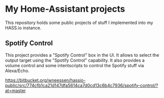 # My Home-Assistant projects

This repository holds some public projects of stuff I implemented into my HASS.io instance.

## Spotify Control
This project provides a "Spotify Control" box in the UI. It allows to select the output target using the "Spotify Control" capability. It also provides a volume control and some intentscripts to control the Spotify stuff via Alexa/Echo.

https://bitbucket.org/wneessen/hassio-public/src/774cfb1ca21d147dfa5614ca7d0cd13c6b4c7936/spotify-control/?at=master